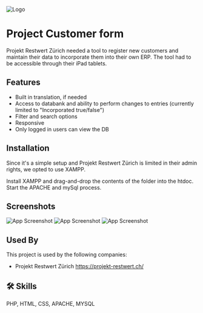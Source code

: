 ![Logo](https://projekt-restwert.ch/wp-content/themes/yootheme/cache/b3/headerbild-rwlanding-b302bbfb.webp)

# Project Customer form

Projekt Restwert Zürich needed a tool to register new customers and maintain their data to incorporate them into their own ERP. The tool had to be accessible through their iPad tablets.


## Features

- Built in translation, if needed
- Access to databank and ability to perform changes to entries (currently limited to "Incorporated true/false")
- Filter and search options
- Responsive
- Only logged in users can view the DB


## Installation

Since it's a simple setup and Projekt Restwert Zürich is limited in their admin rights, we opted to use XAMPP.

Install XAMPP and drag-and-drop the contents of the folder into the htdoc. Start the APACHE and mySql process.
    
## Screenshots

![App Screenshot](https://i.postimg.cc/YCZdGjXN/restwert-form.png)
![App Screenshot](https://i.postimg.cc/BZKwx5W8/restwert-db.png)
![App Screenshot](https://i.postimg.cc/W1ysd6L9/restwert-login.png)



## Used By

This project is used by the following companies:

- Projekt Restwert Zürich https://projekt-restwert.ch/


## 🛠 Skills
PHP, HTML, CSS, APACHE, MYSQL
